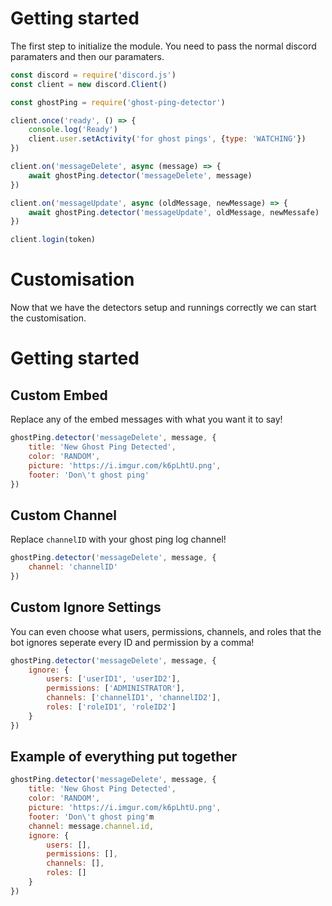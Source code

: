 # **Getting started**

The first step to initialize the module. You need to pass the normal discord paramaters and then our paramaters.

```js
const discord = require('discord.js')
const client = new discord.Client()

const ghostPing = require('ghost-ping-detector')

client.once('ready', () => {
    console.log('Ready')
    client.user.setActivity('for ghost pings', {type: 'WATCHING'})
})

client.on('messageDelete', async (message) => {
    await ghostPing.detector('messageDelete', message)
})

client.on('messageUpdate', async (oldMessage, newMessage) => {
    await ghostPing.detector('messageUpdate', oldMessage, newMessafe)
})

client.login(token)
```

# **Customisation**
Now that we have the detectors setup and runnings correctly we can start the customisation.

# **Getting started**

## Custom Embed

Replace any of the embed messages with what you want it to say!

```js
ghostPing.detector('messageDelete', message, {
    title: 'New Ghost Ping Detected',
    color: 'RANDOM',
    picture: 'https://i.imgur.com/k6pLhtU.png',
    footer: 'Don\'t ghost ping'
})
```

## Custom Channel

Replace `channelID` with your ghost ping log channel!

```js
ghostPing.detector('messageDelete', message, {
    channel: 'channelID'
})
```

## Custom Ignore Settings

You can even choose what users, permissions, channels, and roles that the bot ignores seperate every ID and permission by a comma!

```js
ghostPing.detector('messageDelete', message, {
    ignore: {
        users: ['userID1', 'userID2'],
        permissions: ['ADMINISTRATOR'],
        channels: ['channelID1', 'channelID2'],
        roles: ['roleID1', 'roleID2']
    }
})
```

## Example of everything put together

```js
ghostPing.detector('messageDelete', message, {
    title: 'New Ghost Ping Detected',
    color: 'RANDOM',
    picture: 'https://i.imgur.com/k6pLhtU.png',
    footer: 'Don\'t ghost ping'm
    channel: message.channel.id,
    ignore: {
        users: [],
        permissions: [],
        channels: [],
        roles: []
    }
})
```
